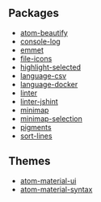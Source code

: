 Packages
----
- [atom-beautify](https://atom.io/packages/atom-beautify)
- [console-log](https://atom.io/packages/console-log)
- [emmet](https://atom.io/packages/emmet)
- [file-icons](https://atom.io/packages/file-icons)
- [highlight-selected](https://atom.io/packages/highlight-selected)
- [language-csv](https://atom.io/packages/language-csv)
- [language-docker](https://atom.io/packages/language-docker)
- [linter](https://atom.io/packages/linter)
- [linter-jshint](https://atom.io/packages/linter-jshint)
- [minimap](https://atom.io/packages/minimap)
- [minimap-selection](https://atom.io/packages/minimap-selection)
- [pigments](https://atom.io/packages/pigments)
- [sort-lines](https://atom.io/packages/sort-lines)

Themes
-----
- [atom-material-ui](https://atom.io/packages/atom-material-ui)
- [atom-material-syntax](https://atom.io/packages/atom-material-syntax)
